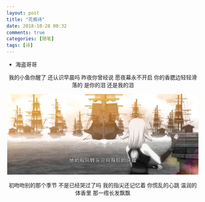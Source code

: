 ```yaml
---
layout: post
title: "花痴诗"
date: 2018-10-28 00:32
comments: true
categories: [随笔]
tags: [诗]
---
```


<!--more-->

- 海盗哥哥

<center>

我的小鱼你醒了
还认识早晨吗
昨夜你曾经说
愿夜幕永不开启
你的香腮边轻轻滑落的
是你的泪
还是我的泪

<img src="anthomaniac-poem\poem.jpg" width="500px" />

初吻吻别的那个季节
不是已经哭过了吗
我的指尖还记忆着
你慌乱的心跳
温润的体香里
那一绺长发飘飘

</center>


